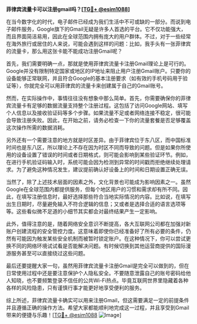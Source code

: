 **菲律宾流量卡可以注册gmail吗？[[TG💪+ @esim1088](https://t.me/s/esim1088)]**

在当今数字化的时代，电子邮件已经成为我们生活中不可或缺的一部分。而说到电子邮件服务，Google旗下的Gmail无疑是许多人首选的平台。它不仅功能强大，而且界面简洁易用，因此在全球范围内拥有庞大的用户群体。不过，对于一些经常在海外旅行或居住的人来说，可能会遇到这样的问题：比如，我手头有一张菲律宾的流量卡，那么用这张卡能不能成功注册Gmail呢？

首先，我们需要明确一点，那就是使用菲律宾流量卡注册Gmail理论上是可行的。Google并没有限制特定国家或地区的IP地址来阻止用户注册Gmail账户。只要你的设备能够正常联网，并且符合Google的基本注册要求（如有效的手机号码用于验证等），你就完全可以用菲律宾的流量卡来创建属于自己的Gmail账号。

然而，在实际操作中，事情往往没有想象中那么简单。首先，你需要确保你的菲律宾流量卡有足够的数据流量支持整个注册过程。这包括了访问Google网站、填写个人信息以及接收验证码等多个步骤。如果流量不足或者网络连接不稳定，很可能会导致注册失败。因此，在开始之前，请务必检查一下你的流量套餐是否足够覆盖这次操作所需的数据消耗。

另外还有一个需要注意的地方就是时区差异。由于菲律宾位于东八区，而中国标准时间也是东八区，所以理论上不存在因为时区不同而导致的问题。但是如果你所使用的设备设置了错误的时间或者日期格式，则可能会影响到某些验证环节。例如，在进行手机验证码输入时，系统可能会因为检测到异常的时间戳而拒绝继续处理请求。为了避免这种情况发生，建议提前确认好设备上的时间和日期设置正确无误。

当然了，除了上述技术层面的因素之外，文化背景也可能成为影响因素之一。虽然Google在全球范围内都提供服务，但每个地区用户的习惯和需求却有所不同。因此，在填写注册信息时，最好选择那些符合当地实际情况的内容。比如说，在填写出生日期时，尽量避免输入不符合逻辑的信息；又或者是选择合适的语言选项等等。这些看似微不足道的小细节其实都会对最终结果产生一定影响。

此外，值得注意的是，随着网络安全意识不断提高，各大互联网公司都在加强对新账户创建流程的安全管控力度。这意味着即使你已经准备好了所有必要的条件，仍然有可能因为触发某些安全机制而被暂时锁定账户。在这种情况下，你可以尝试更换不同的网络环境试试看是否能解决问题。有时候切换到其他运营商提供的国际漫游服务甚至可以直接绕过这些问题。

最后还要提醒大家一句，虽然用菲律宾流量卡注册Gmail是完全可以做到的，但在日常使用过程中还是要注意保护个人隐私安全。不要随意泄露自己的账号密码给他人知晓，也不要频繁登录不信任的公共Wi-Fi热点。毕竟互联网世界里隐藏着各种各样的风险隐患，只有谨慎行事才能更好地享受便利的服务。

综上所述，菲律宾流量卡确实可以用来注册Gmail，但这需要满足一定的前提条件并且遵循正确的操作方法。希望大家都能顺利地完成这一过程，并且享受到Gmail带来的便捷与乐趣！[[TG💪+ @esim1088](https://t.me/s/esim1088) ![Image](https://i.postimg.cc/4NQfJmqS/Snipaste-2025-05-13-00-14-12.png)]